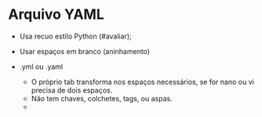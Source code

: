 # Arquivo YAML

- Usa recuo estilo Python (#avaliar);
* Usar espaços em branco (aninhamento)
* .yml ou .yaml
  
  - O próprio tab transforma nos espaços necessários, se for nano ou vi precisa de dois espaços. 
  - Não tem chaves, colchetes, tags, ou aspas.
  - 